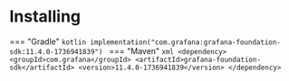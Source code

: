 # Installing

=== "Gradle"
    ```kotlin
    implementation("com.grafana:grafana-foundation-sdk:11.4.0-1736941839")
    ```
=== "Maven"
    ```xml
    <dependency>
        <groupId>com.grafana</groupId>
        <artifactId>grafana-foundation-sdk</artifactId>
        <version>11.4.0-1736941839</version>
    </dependency>
    ```
